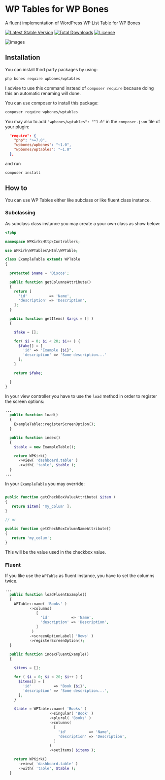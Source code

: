 # WP Tables for WP Bones

A fluent implementation of WordPress WP List Table for WP Bones

[![Latest Stable Version](https://poser.pugx.org/wpbones/wptables/v/stable)](https://packagist.org/packages/wpbones/wptables)
[![Total Downloads](https://poser.pugx.org/wpbones/wptables/downloads)](https://packagist.org/packages/wpbones/wptables)
[![License](https://poser.pugx.org/wpbones/wptables/license)](https://packagist.org/packages/wpbones/wptables)

![images](https://github.com/wpbones/wptables/wiki/images/screenshot-1.png)

## Installation

You can install third party packages by using:

```sh
php bones require wpbones/wptables
```
   
I advise to use this command instead of `composer require` because doing this an automatic renaming will done.  

You can use composer to install this package:

```sh
composer require wpbones/wptables
```

You may also to add `"wpbones/wptables": "^1.0"` in the `composer.json` file of your plugin:
 
```json
  "require": {
    "php": ">=7.0",
    "wpbones/wpbones": "~1.0",
    "wpbones/wptables": "~1.0"
  },
```


and run 

```sh
composer install
```
    
## How to 

You can use WP Tables either like subclass or like fluent class instance.

### Subclassing

As subclass class instance you may create a your own class as show below:
 
```php
<?php

namespace WPKirk\Http\Controllers;

use WPKirk\WPTables\Html\WPTable;

class ExampleTable extends WPTable
{
  
  protected $name = 'Discos';

  public function getColumnsAttribute()
  {
    return [
      'id'          => 'Name',
      'description' => 'Description',
    ];
  }

  public function getItems( $args = [] )
  {

    $fake = [];

    for( $i = 0; $i < 20; $i++ ) {
      $fake[] = [
        'id' => "Example {$i}",
        'description' => 'Some description...'
      ];
    }

    return $fake;

  }
}
``` 

In your view controller you have to use the `load` method in order to register the screen options:

```php
...
  public function load()
  {
    ExampleTable::registerScreenOption();
  }

  public function index()
  {
    $table = new ExampleTable();

    return WPKirk()
      ->view( 'dashboard.table' )
      ->with( 'table', $table );
  }
...  
```
In your `ExampleTable` you may override:

```php

public function getCheckBoxValueAttribute( $item )
{
   return $item[ 'my_colum' ];
}

// or

public function getCheckBoxColumnNameAttribute()
{
   return 'my_colum';
}

```

This will be the value used in the checkbox value.

### Fluent

If you like use the `WPTable` as fluent instance, you have to set the columns twice.

```php
...
  public function loadFluentExample()
  {
    WPTable::name( 'Books' )
           ->columns(
              [
                'id'          => 'Name',
                'description' => 'Description',
              ]
            )
           ->screenOptionLabel( 'Rows' )
           ->registerScreenOption();
  }
  
  public function indexFluentExample()
  {

    $items = [];

    for ( $i = 0; $i < 20; $i++ ) {
      $items[] = [
        'id'          => "Book {$i}",
        'description' => 'Some description...',
      ];
    }

    $table = WPTable::name( 'Books' )
                    ->singular( 'Book' )
                    ->plural( 'Books' )
                    ->columns(
                      [
                        'id'          => 'Name',
                        'description' => 'Description',
                      ]
                    )
                    ->setItems( $items );

    return WPKirk()
      ->view( 'dashboard.table' )
      ->with( 'table', $table );
  }

```
